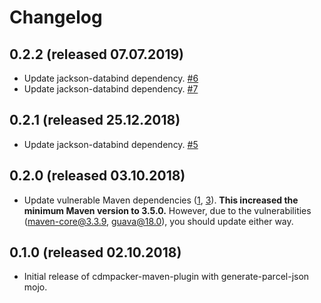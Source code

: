 # Changelog

## 0.2.2 (released 07.07.2019)

- Update jackson-databind dependency. [#6](https://github.com/wlami/cdmpacker/pull/6)
- Update jackson-databind dependency. [#7](https://github.com/wlami/cdmpacker/pull/7)

## 0.2.1 (released 25.12.2018)

- Update jackson-databind dependency. [#5](https://github.com/wlami/cdmpacker/pull/5)

## 0.2.0 (released 03.10.2018)

- Update vulnerable Maven dependencies ([1], [3]). **This increased the minimum Maven version to 3.5.0.**
However, due to the vulnerabilities ([maven-core@3.3.9], [guava@18.0]), you should update either way.

[1]: https://github.com/wlami/cdmpacker/pull/1
[3]: https://github.com/wlami/cdmpacker/pull/3
[maven-core@3.3.9]: https://snyk.io/vuln/SNYK-JAVA-ORGCODEHAUSPLEXUS-31521
[guava@18.0]: https://snyk.io/vuln/SNYK-JAVA-COMGOOGLEGUAVA-32236

## 0.1.0 (released 02.10.2018)

- Initial release of cdmpacker-maven-plugin with generate-parcel-json mojo.
